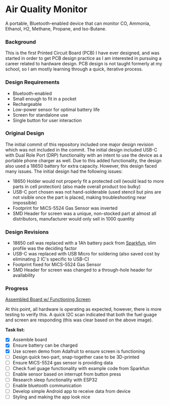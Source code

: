 # Air Quality Monitor
A portable, Bluetooth-enabled device that can monitor CO, Ammonia, Ethanol, H2, Methane, Propane, and Iso-Butane.

### Background

This is the first Printed Circuit Board (PCB) I have ever designed, and was started in order to get PCB design practice as I am interested
in pursuing a career related to hardware design. PCB design is not taught formerly at my school, so I am mostly learning through a quick, iterative process.

### Design Requirements

- Bluetooth-enabled
- Small enough to fit in a pocket
- Rechargeable
- Low-power sensor for optimal battery life
- Screen for standalone use
- Single button for user interaction


### Original Design

The initial commit of this repository included one major design revision which was not included in the commit. The initial design included
USB-C with Dual Role Port (DRP) functionality with an intent to use the device as a portable phone charger as well. Due to this added functionality,
the design also used a 18650 battery for extra capacity. However, this design faced many issues. The initial design had the following issues:

- 18650 Holder would not properly fit a protected cell (would lead to more parts in cell protection) (also made overall product too bulky)
- USB-C port chosen was not hand-solderable (used stencil but pins are not visible once the part is placed, making troubleshooting near impossible)
- Footprint for MiCS-5524 Gas Sensor was inverted
- SMD Header for screen was a unique, non-stocked part at almost all distributors, manufacturer would only sell in 1000 quantity

### Design Revisions

- 18650 cell was replaced with a 1Ah battery pack from [Sparkfun](https://www.sparkfun.com/products/13813), slim profile was the deciding factor
- USB-C was replaced with USB Micro for soldering (also saved cost by eliminating 2 IC's specific to USB-C)
- Footprint fixed for MiCS-5524 Gas Sensor
- SMD Header for screen was changed to a through-hole header for availability

### Progress

[Assembled Board w/ Functioning Screen](https://i.imgur.com/XQFeMB9.jpg)

  At this point, all hardware is operating as expected, however, there is more testing to verify this. A quick I2C scan indicated that both the
  fuel guage and screen are responding (this was clear based on the above image). 
  
  **Task list:**
  - [x] Assemble board
  - [x] Ensure battery can be charged
  - [x] Use screen demo from Adafruit to ensure screen is functioning
  - [ ] Design quick two-part, snap-together case to be 3D-printed
  - [ ] Ensure MiCS-5524 gas sensor is providing data
  - [ ] Check fuel guage functionality with example code from Sparkfun
  - [ ] Enable sensor based on interrupt from button press
  - [ ] Research sleep functionality with ESP32
  - [ ] Enable bluetooth communication
  - [ ] Develop simple Android app to receive data from device
  - [ ] Styling and making the app look nice
